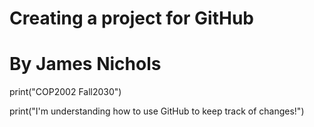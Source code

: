 # Creating a project for GitHub
# By James Nichols

print("COP2002 Fall2030")

print("I'm understanding how to use GitHub to keep track of changes!")
